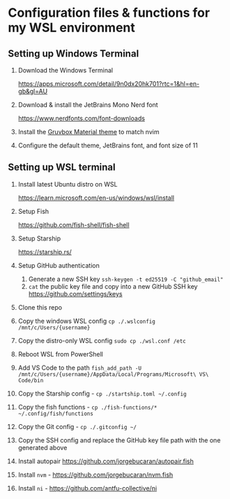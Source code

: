 # Configuration files & functions for my WSL environment

## Setting up Windows Terminal

1. Download the Windows Terminal

   https://apps.microsoft.com/detail/9n0dx20hk701?rtc=1&hl=en-gb&gl=AU

2. Download & install the JetBrains Mono Nerd font

   https://www.nerdfonts.com/font-downloads

3. Install the [Gruvbox Material theme](https://gist.github.com/sainnhe/587a1bba123cb25a3ed83ced613c20c0) to match nvim
4. Configure the default theme, JetBrains font, and font size of 11

## Setting up WSL terminal

1. Install latest Ubuntu distro on WSL

   https://learn.microsoft.com/en-us/windows/wsl/install

2. Setup Fish

   https://github.com/fish-shell/fish-shell

3. Setup Starship

   https://starship.rs/

4. Setup GitHub authentication

   1. Generate a new SSH key `ssh-keygen -t ed25519 -C "github_email"`
   2. `cat` the public key file and copy into a new GitHub SSH key https://github.com/settings/keys

5. Clone this repo
6. Copy the windows WSL config `cp ./.wslconfig /mnt/c/Users/{username}`
7. Copy the distro-only WSL config `sudo cp ./wsl.conf /etc`
8. Reboot WSL from PowerShell
9. Add VS Code to the path `fish_add_path -U /mnt/c/Users/{username}/AppData/Local/Programs/Microsoft\ VS\ Code/bin`
10. Copy the Starship config - `cp ./startship.toml ~/.config`
11. Copy the fish functions - `cp ./fish-functions/* ~/.config/fish/functions`
12. Copy the Git config - `cp ./.gitconfig ~/`
13. Copy the SSH config and replace the GitHub key file path with the one generated above
14. Install autopair https://github.com/jorgebucaran/autopair.fish
15. Install `nvm` - https://github.com/jorgebucaran/nvm.fish
16. Install `ni` - https://github.com/antfu-collective/ni
